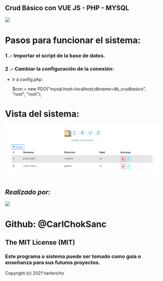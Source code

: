 ## Crud Básico con VUE JS - PHP - MYSQL
![](https://mochikit.com/wp-content/uploads/2019/01/vue-js-logo.png)

# Pasos para funcionar el sistema:
### 1 .- Importar el script de la base de datos.
### 2 .- Cambiar la configuración de la conexión:
* Ir a config.php:
  
    $con = new PDO("mysql:host=localhost;dbname=db_crudbasico", "root", "root");

# Vista del sistema:
![](preview.PNG "CRUD VUE JS")

## _Realizado por:_
![](https://avatars.githubusercontent.com/u/42042270?s=48&v=4)

# Github: @CarlChokSanc

## The MIT License (MIT)

### Este programa o sistema puede ser tomado como guia o enseñanza para sus futuros  proyectos.
Copyright (c) 2021 harlericho